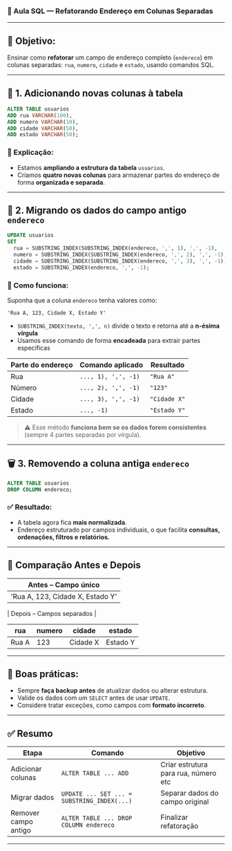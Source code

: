### 📘 Aula SQL — **Refatorando Endereço em Colunas Separadas**

---

## 🎯 Objetivo:

Ensinar como **refatorar** um campo de endereço completo (`endereco`) em colunas separadas: `rua`, `numero`, `cidade` e `estado`, usando comandos SQL.

---

## 🧱 1. Adicionando novas colunas à tabela

```sql
ALTER TABLE usuarios
ADD rua VARCHAR(100),
ADD numero VARCHAR(10),
ADD cidade VARCHAR(50),
ADD estado VARCHAR(50);
```

### 🧩 Explicação:

* Estamos **ampliando a estrutura da tabela** `usuarios`.
* Criamos **quatro novas colunas** para armazenar partes do endereço de forma **organizada e separada**.

---

## 🔄 2. Migrando os dados do campo antigo `endereco`

```sql
UPDATE usuarios
SET 
  rua = SUBSTRING_INDEX(SUBSTRING_INDEX(endereco, ',', 1), ',', -1),
  numero = SUBSTRING_INDEX(SUBSTRING_INDEX(endereco, ',', 2), ',', -1),
  cidade = SUBSTRING_INDEX(SUBSTRING_INDEX(endereco, ',', 3), ',', -1),
  estado = SUBSTRING_INDEX(endereco, ',', -1);
```

### 🧠 Como funciona:

Suponha que a coluna `endereco` tenha valores como:

```
'Rua A, 123, Cidade X, Estado Y'
```

* `SUBSTRING_INDEX(texto, ',', n)` divide o texto e retorna até a **n-ésima vírgula**
* Usamos esse comando de forma **encadeada** para extrair partes específicas

| Parte do endereço | Comando aplicado    | Resultado    |
| ----------------- | ------------------- | ------------ |
| Rua               | `..., 1), ',', -1)` | `"Rua A"`    |
| Número            | `..., 2), ',', -1)` | `"123"`      |
| Cidade            | `..., 3), ',', -1)` | `"Cidade X"` |
| Estado            | `..., -1)`          | `"Estado Y"` |

> ⚠️ Esse método **funciona bem se os dados forem consistentes** (sempre 4 partes separadas por vírgula).

---

## 🗑️ 3. Removendo a coluna antiga `endereco`

```sql
ALTER TABLE usuarios
DROP COLUMN endereco;
```

### ✅ Resultado:

* A tabela agora fica **mais normalizada**.
* Endereço estruturado por campos individuais, o que facilita **consultas, ordenações, filtros e relatórios.**

---

## 🔄 Comparação Antes e Depois

| Antes – Campo único              |
| -------------------------------- |
| 'Rua A, 123, Cidade X, Estado Y' |

\| Depois – Campos separados  |

| rua   | numero | cidade   | estado   |
| ----- | ------ | -------- | -------- |
| Rua A | 123    | Cidade X | Estado Y |

---

## 🧩 Boas práticas:

* Sempre **faça backup antes** de atualizar dados ou alterar estrutura.
* Valide os dados com um `SELECT` antes de usar `UPDATE`.
* Considere tratar exceções, como campos com **formato incorreto**.

---

## ✅ Resumo

| Etapa                | Comando                                     | Objetivo                             |
| -------------------- | ------------------------------------------- | ------------------------------------ |
| Adicionar colunas    | `ALTER TABLE ... ADD`                       | Criar estrutura para rua, número etc |
| Migrar dados         | `UPDATE ... SET ... = SUBSTRING_INDEX(...)` | Separar dados do campo original      |
| Remover campo antigo | `ALTER TABLE ... DROP COLUMN endereco`      | Finalizar refatoração                |

---

